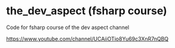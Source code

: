 # the_dev_aspect (fsharp course)
Code for fsharp course of the dev aspect channel 

https://www.youtube.com/channel/UCAiiOTio8Yu69c3XnR7nQBQ
